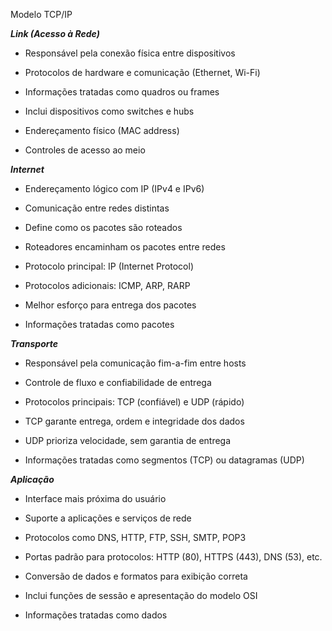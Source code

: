 Modelo TCP/IP

***Link (Acesso à Rede)***

- Responsável pela conexão física entre dispositivos

- Protocolos de hardware e comunicação (Ethernet, Wi-Fi)

- Informações tratadas como quadros ou frames

- Inclui dispositivos como switches e hubs

- Endereçamento físico (MAC address)

- Controles de acesso ao meio

***Internet***

- Endereçamento lógico com IP (IPv4 e IPv6)

- Comunicação entre redes distintas

- Define como os pacotes são roteados

- Roteadores encaminham os pacotes entre redes

- Protocolo principal: IP (Internet Protocol)

- Protocolos adicionais: ICMP, ARP, RARP

- Melhor esforço para entrega dos pacotes

- Informações tratadas como pacotes

***Transporte***

- Responsável pela comunicação fim-a-fim entre hosts

- Controle de fluxo e confiabilidade de entrega

- Protocolos principais: TCP (confiável) e UDP (rápido)

- TCP garante entrega, ordem e integridade dos dados

- UDP prioriza velocidade, sem garantia de entrega

- Informações tratadas como segmentos (TCP) ou datagramas (UDP)

***Aplicação***

- Interface mais próxima do usuário

- Suporte a aplicações e serviços de rede

- Protocolos como DNS, HTTP, FTP, SSH, SMTP, POP3

- Portas padrão para protocolos: HTTP (80), HTTPS (443), DNS (53), etc.

- Conversão de dados e formatos para exibição correta

- Inclui funções de sessão e apresentação do modelo OSI

- Informações tratadas como dados